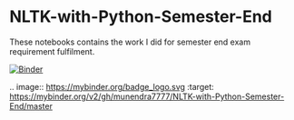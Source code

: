 # NLTK-with-Python-Semester-End
These notebooks contains the work I did for semester end exam requirement fulfilment.

[![Binder](https://mybinder.org/badge_logo.svg)](https://mybinder.org/v2/gh/munendra7777/NLTK-with-Python-Semester-End/master)

.. image:: https://mybinder.org/badge_logo.svg :target: https://mybinder.org/v2/gh/munendra7777/NLTK-with-Python-Semester-End/master
